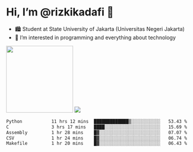 # Hi, I’m @rizkikadafi 👋
- 🏙 Student at State University of Jakarta (Universitas Negeri Jakarta)
- 👀 I’m interested in programming and everything about technology
<img height="180em" src="https://github-readme-stats.vercel.app/api?username=rizkikadafi&show_icons=true&hide_border=true&&count_private=true&include_all_commits=true" />
<img src="https://github-readme-stats.vercel.app/api/top-langs/?username=rizkikadafi&show_icons=true&hide_border=true&&count_private=true&include_all_commits=true" />

<!--START_SECTION:waka-->

```txt
Python           11 hrs 12 mins  █████████████▒░░░░░░░░░░░   53.43 %
C                3 hrs 17 mins   ████░░░░░░░░░░░░░░░░░░░░░   15.69 %
Assembly         1 hr 28 mins    █▓░░░░░░░░░░░░░░░░░░░░░░░   07.07 %
CSV              1 hr 24 mins    █▓░░░░░░░░░░░░░░░░░░░░░░░   06.74 %
Makefile         1 hr 20 mins    █▓░░░░░░░░░░░░░░░░░░░░░░░   06.43 %
```

<!--END_SECTION:waka-->

<!---
rizkikadafi/rizkikadafi is a ✨ special ✨ repository because its `README.md` (this file) appears on your GitHub profile.
You can click the Preview link to take a look at your changes.
--->
